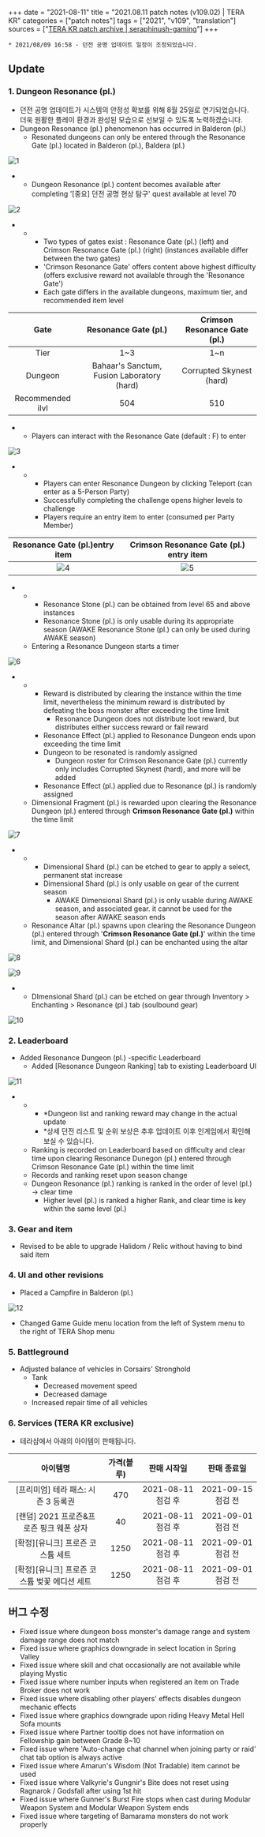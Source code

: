 +++
date = "2021-08-11"
title = "2021.08.11 patch notes (v109.02) | TERA KR"
categories = ["patch notes"]
tags = ["2021", "v109", "translation"]
sources = ["[TERA KR patch archive | seraphinush-gaming](/ko/patch/2021/v109-02)"]
+++

[1]: /images/patch/v109-02_01.png
[2]: /images/patch/v109-02_02.png
[3]: /images/patch/v109-02_03.png
[4]: /images/patch/v109-02_04.png
[5]: /images/patch/v109-02_05.png
[6]: /images/patch/v109-02_06.png
[7]: /images/patch/v109-02_07.png
[8]: /images/patch/v109-02_08.png
[9]: /images/patch/v109-02_09.gif
[10]: /images/patch/v109-02_10.png
[11]: /images/patch/v109-02_11.png
[12]: /images/patch/v109-02_12.png

```
* 2021/08/09 16:58 - 던전 공명 업데이트 일정이 조정되었습니다.
```

## Update

### **1.** Dungeon Resonance (pl.)
- 던전 공명 업데이트가 시스템의 안정성 확보를 위해  8월 25일로 연기되었습니다. 더욱 원활한 플레이 환경과 완성된 모습으로 선보일 수 있도록 노력하겠습니다.
- Dungeon Resonance (pl.) phenomenon has occurred in Balderon (pl.)
  - Resonated dungeons can only be entered through the Resonance Gate (pl.) located in Balderon (pl.), Baldera (pl.)

![1]

- 
  - Dungeon Resonance (pl.) content becomes available after completing '[중요] 던전 공명 현상 탐구' quest available at level 70

![2]

- 
  - 
    - Two types of gates exist : Resonance Gate (pl.) (left) and Crimson Resonance Gate (pl.) (right) (instances available differ between the two gates)
    - 'Crimson Resonance Gate' offers content above highest difficulty (offers exclusive reward not available through the 'Resonance Gate')
    - Each gate differs in the available dungeons, maximum tier, and recommended item level

| Gate | Resonance Gate (pl.) | Crimson Resonance Gate (pl.) |
| :-: | :-: | :-: |
| Tier | 1~3 | 1~n |
| Dungeon | Bahaar's Sanctum, Fusion Laboratory (hard) | Corrupted Skynest (hard) |
| Recommended ilvl | 504 | 510 |

- 
  - Players can interact with the Resonance Gate (default : F) to enter

![3]

- 
  - 
    - Players can enter Resonance Dungeon by clicking Teleport (can enter as a 5-Person Party)
    - Successfully completing the challenge opens higher levels to challenge
    - Players require an entry item to enter (consumed per Party Member)

| Resonance Gate (pl.)entry item | Crimson Resonance Gate (pl.) entry item |
| :-: | :-: |
| ![4] | ![5] |

- 
  - 
    - Resonance Stone (pl.) can be obtained from level 65 and above instances
    - Resonance Stone (pl.) is only usable during its appropriate season (AWAKE Resonance Stone (pl.) can only be used during AWAKE season)
  - Entering a Resonance Dungeon starts a timer

![6]

- 
  - 
    - Reward is distributed by clearing the instance within the time limit, nevertheless the minimum reward is distributed by defeating the boss monster after exceeding the time limit
      - Resonance Dungeon does not distribute loot reward, but distributes either success reward or fail reward
    - Resonance Effect (pl.) applied to Resonance Dungeon ends upon exceeding the time limit
    - Dungeon to be resonated is randomly assigned
      - Dungeon roster for Crimson Resonance Gate (pl.) currently only includes Corrupted Skynest (hard), and more will be added
    - Resonance Effect (pl.) applied due to Resonance (pl.) is randomly assigned
  - Dimensional Fragment (pl.) is rewarded upon clearing the Resonance Dungeon (pl.) entered through **Crimson Resonance Gate (pl.)** within the time limit

![7]

- 
  - 
    - Dimensional Shard (pl.) can be etched to gear to apply a select, permanent stat increase
    - Dimensional Shard (pl.) is only usable on gear of the current season
      - AWAKE Dimensional Shard (pl.) is only usable during AWAKE season, and associated gear. it cannot be used for the season after AWAKE season ends
  - Resonance Altar (pl.) spawns upon clearing the Resonance Dungeon (pl.) entered through '**Crimson Resonance Gate (pl.)**' within the time limit, and Dimensional Shard (pl.) can be enchanted using the altar

![8]

![9]

- 
  - DImensional Shard (pl.) can be etched on gear through Inventory > Enchanting > Resonance (pl.) tab (soulbound gear)

![10]

### **2.** Leaderboard
- Added Resonance Dungeon (pl.) -specific Leaderboard
  - Added [Resonance Dungeon Ranking] tab to existing Leaderboard UI

![11]

- 
  - 
    - *Dungeon list and ranking reward may change in the actual update
    - *상세 던전 리스트 및 순위 보상은 추후 업데이트 이후 인게임에서 확인해 보실 수 있습니다.
  - Ranking is recorded on Leaderboard based on difficulty and clear time upon clearing Resonance Dunegon (pl.) entered through Crimson Resonance Gate (pl.) within the time limit
  - Records and ranking reset upon season change
  - Dungeon Resonance (pl.) ranking is ranked in the order of level (pl.) -> clear time
    - Higher level (pl.) is ranked a higher Rank, and clear time is key within the same level (pl.)

### **3.** Gear and item
- Revised to be able to upgrade Halidom / Relic without having to bind said item

### **4.** UI and other revisions
- Placed a Campfire in Balderon (pl.)

![12]

- Changed Game Guide menu location from the left of System menu to the right of TERA Shop menu

### **5.** Battleground
- Adjusted balance of vehicles in Corsairs' Stronghold
  - Tank
    - Decreased movement speed
    - Decreased damage
  - Increased repair time of all vehicles

### **6.** Services (TERA KR exclusive)
- 테라샵에서 아래의 아이템이 판매됩니다.

| 아이템명 | 가격(블루) | 판매 시작일 | 판매 종료일 |
| :-: | :-: | :-: | :-: |
| [프리미엄] 테라 패스: 시즌 3 등록권 | 470 | 2021-08-11 점검 후 | 2021-09-15 점검 전 |
| [랜덤] 2021 프로즌&프로즌 핑크 웨폰 상자 | 40 | 2021-08-11 점검 후 | 2021-09-01 점검 전 |
| [확정][유니크] 프로즌 코스튬 세트 | 1250 | 2021-08-11 점검 후 | 2021-09-01 점검 전 |
| [확정][유니크] 프로즌 코스튬 벚꽃 에디션 세트 | 1250 | 2021-08-11 점검 후 | 2021-09-01 점검 전 |

## 버그 수정

- Fixed issue where dungeon boss monster's damage range and system damage range does not match 
- Fixed issue where graphics downgrade in select location in Spring Valley
- Fixed issue where skill and chat occasionally are not available while playing Mystic
- Fixed issue where number inputs when registered an item on Trade Broker does not work
- Fixed issue where disabling other players' effects disables dungeon mechanic effects
- Fixed issue where graphics downgrade upon riding Heavy Metal Hell Sofa mounts
- Fixed issue where Partner tooltip does not have information on Fellowship gain between Grade 8~10
- Fixed issue where 'Auto-change chat channel when joining party or raid' chat tab option is always active
- Fixed issue where Amarun's Wisdom (Not Tradable) item cannot be used
- Fixed issue where Valkyrie's Gungnir's Bite does not reset using Ragnarok / Godsfall after using 1st hit
- Fixed issue where Gunner's Burst Fire stops when cast during Modular Weapon System and Modular Weapon System ends
- Fixed issue where targeting of Bamarama monsters do not work properly
